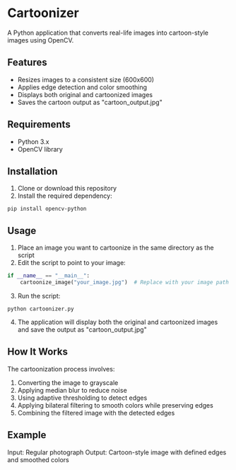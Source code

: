 # Cartoonizer

A Python application that converts real-life images into cartoon-style images using OpenCV.

## Features

- Resizes images to a consistent size (600x600)
- Applies edge detection and color smoothing
- Displays both original and cartoonized images
- Saves the cartoon output as "cartoon_output.jpg"

## Requirements

- Python 3.x
- OpenCV library

## Installation

1. Clone or download this repository
2. Install the required dependency:

```
pip install opencv-python
```

## Usage

1. Place an image you want to cartoonize in the same directory as the script
2. Edit the script to point to your image:

```python
if __name__ == "__main__":
    cartoonize_image("your_image.jpg")  # Replace with your image path
```

3. Run the script:

```
python cartoonizer.py
```

4. The application will display both the original and cartoonized images and save the output as "cartoon_output.jpg"

## How It Works

The cartoonization process involves:
1. Converting the image to grayscale
2. Applying median blur to reduce noise
3. Using adaptive thresholding to detect edges
4. Applying bilateral filtering to smooth colors while preserving edges
5. Combining the filtered image with the detected edges

## Example

Input: Regular photograph
Output: Cartoon-style image with defined edges and smoothed colors
